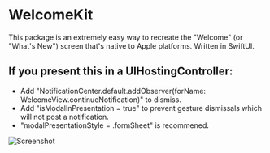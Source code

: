 # WelcomeKit

This package is an extremely easy way to recreate the "Welcome" (or "What's New") screen that's native to Apple platforms. Written in SwiftUI.

## If you present this in a UIHostingController:
- Add "NotificationCenter.default.addObserver(forName: WelcomeView.continueNotification)" to dismiss.
- Add "isModalInPresentation = true" to prevent gesture dismissals which will not post a notification.
- "modalPresentationStyle = .formSheet" is recommened.

![Screenshot](https://i.ibb.co/w0Vc3Fj/IMG-1439.png)
